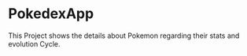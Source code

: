 # PokedexApp
This Project shows the details about Pokemon regarding their stats and evolution Cycle.
